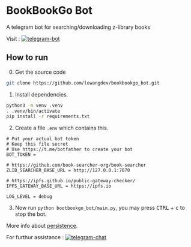 # BookBookGo Bot

A telegram bot for searching/downloading z-library books

Visit :  [![telegram-bot](https://img.shields.io/badge/chat-@BookBookGo-blue?logo=telegram)](https://t.me/bookbookgo_bot)

## How to run

0. Get the source code

```sh
git clone https://github.com/lewangdev/bookbookgo_bot.git
```

1. Install dependencies.

```bash
python3 -m venv .venv
. .venv/bin/activate
pip install -r requirements.txt
```

2. Create a file `.env` which contains this.

```text
# Put your actual bot token
# Keep this file secret
# Use https://t.me/botfather to create your bot
BOT_TOKEN =

# https://github.com/book-searcher-org/book-searcher
ZLIB_SEARCHER_BASE_URL = http://127.0.0.1:7070

# https://ipfs.github.io/public-gateway-checker/
IPFS_GATEWAY_BASE_URL = https://ipfs.io

LOG_LEVEL = debug
```

3. Now run `python bootbookgo_bot/main.py`, you may press <kbd>CTRL</kbd> + <kbd>c</kbd> to stop the bot.


More info about [persistence](https://github.com/python-telegram-bot/python-telegram-bot/wiki/Making-your-bot-persistent).

For furthur assistance :  [![telegram-chat](https://img.shields.io/badge/chat-@lewang-blue?logo=telegram)](https://t.me/lewang)




